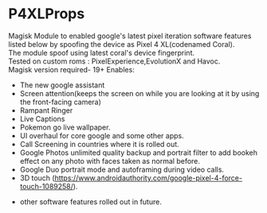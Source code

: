 # P4XLProps
Magisk Module to enabled google's latest pixel iteration software features listed below by spoofing the device as Pixel 4 XL(codenamed Coral).  
The module spoof using latest coral's device fingerprint.  
Tested on custom roms : PixelExperience,EvolutionX and Havoc.  
Magisk version required- 19+
Enables:
- The new google assistant
- Screen attention(keeps the screen on while you are looking at it by using the front-facing camera)
- Rampant Ringer
- Live Captions
- Pokemon go live wallpaper.
- UI overhaul for core google and some other apps.
- Call Screening in countries where it is rolled out.
- Google Photos unlimited quality backup and portrait filter to add bookeh effect on any photo with faces taken as normal before.
- Google Duo portrait mode and autoframing during video calls.
- 3D touch (https://www.androidauthority.com/google-pixel-4-force-touch-1089258/). 
 + other software features rolled out in future.
